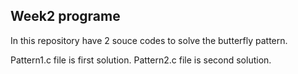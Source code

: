 ## Week2 programe

In this repository have 2 souce codes to solve the butterfly pattern.

Pattern1.c file is first solution.
Pattern2.c file is second solution.

